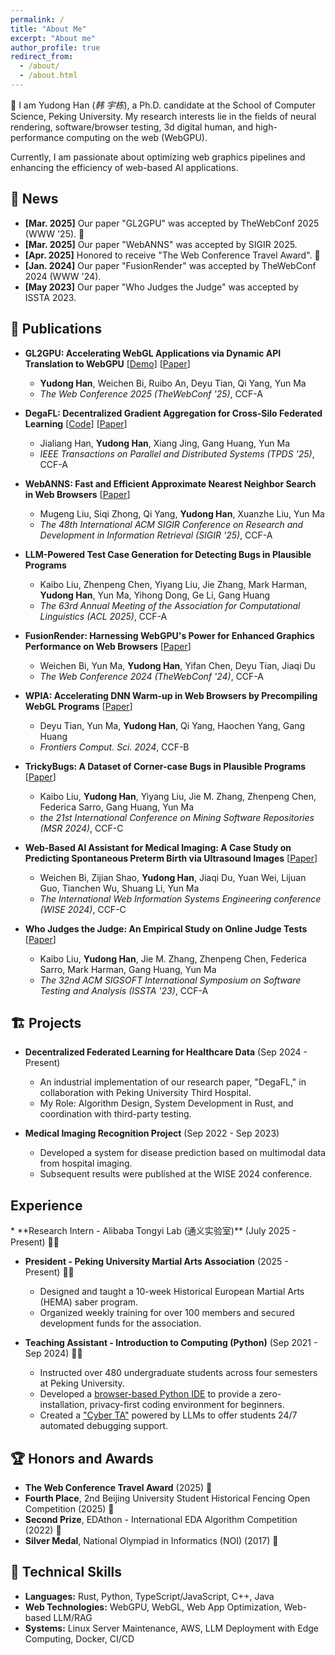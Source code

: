 ```yaml
---
permalink: /
title: "About Me"
excerpt: "About me"
author_profile: true
redirect_from: 
  - /about/
  - /about.html
---
```


👋 I am Yudong Han (*韩 宇栋*), a Ph.D. candidate at the School of Computer Science, Peking University. My research interests lie in the fields of neural rendering, software/browser testing, 3d digital human, and high-performance computing on the web (WebGPU).

Currently, I am passionate about optimizing web graphics pipelines and enhancing the efficiency of web-based AI applications. 

<h2 id="news">📢 News</h2>

- **[Mar. 2025]** Our paper "GL2GPU" was accepted by TheWebConf 2025 (WWW '25). 🎉
- **[Mar. 2025]** Our paper "WebANNS" was accepted by SIGIR 2025. 
- **[Apr. 2025]** Honored to receive "The Web Conference Travel Award". 🏅
- **[Jan. 2024]** Our paper "FusionRender" was accepted by TheWebConf 2024 (WWW '24). 
- **[May 2023]** Our paper "Who Judges the Judge" was accepted by ISSTA 2023. 

<h2 id="publications">📑 Publications</h2>

* **GL2GPU: Accelerating WebGL Applications via Dynamic API Translation to WebGPU** \[[Demo](https://gl2gpu.hanyd.site)] \[[Paper](https://doi.org/10.1145/3696410.3714785)] 
    * **Yudong Han**, Weichen Bi, Ruibo An, Deyu Tian, Qi Yang, Yun Ma 
    * *The Web Conference 2025 (TheWebConf '25)*, CCF-A 

* **DegaFL: Decentralized Gradient Aggregation for Cross-Silo Federated Learning** \[[Code](https://github.com/yudshj/defl-hotstuff)] \[[Paper](https://doi.org/10.1109/TPDS.2024.3501581)] 
    * Jialiang Han, **Yudong Han**, Xiang Jing, Gang Huang, Yun Ma 
    * *IEEE Transactions on Parallel and Distributed Systems (TPDS '25)*, CCF-A 

* **WebANNS: Fast and Efficient Approximate Nearest Neighbor Search in Web Browsers** \[[Paper](https://doi.org/10.1145/3726302.3730115)]
    * Mugeng Liu, Siqi Zhong, Qi Yang, **Yudong Han**, Xuanzhe Liu, Yun Ma 
    * *The 48th International ACM SIGIR Conference on Research and Development in Information Retrieval (SIGIR '25)*, CCF-A

* **LLM-Powered Test Case Generation for Detecting Bugs in Plausible Programs**
    * Kaibo Liu, Zhenpeng Chen, Yiyang Liu, Jie Zhang, Mark Harman, **Yudong Han**, Yun Ma, Yihong Dong, Ge Li, Gang Huang 
    * *The 63rd Annual Meeting of the Association for Computational Linguistics (ACL 2025)*, CCF-A

* **FusionRender: Harnessing WebGPU's Power for Enhanced Graphics Performance on Web Browsers** \[[Paper](https://doi.org/10.1145/3589334.3645395)]
    * Weichen Bi, Yun Ma, **Yudong Han**, Yifan Chen, Deyu Tian, Jiaqi Du 
    * *The Web Conference 2024 (TheWebConf '24)*, CCF-A

* **WPIA: Accelerating DNN Warm-up in Web Browsers by Precompiling WebGL Programs** \[[Paper](https://doi.org/10.1007/s11704-024-40066-w)]
    * Deyu Tian, Yun Ma, **Yudong Han**, Qi Yang, Haochen Yang, Gang Huang 
    * *Frontiers Comput. Sci. 2024*, CCF-B

* **TrickyBugs: A Dataset of Corner-case Bugs in Plausible Programs** \[[Paper](https://doi.org/10.1145/3643991.3644870)]
    * Kaibo Liu, **Yudong Han**, Yiyang Liu, Jie M. Zhang, Zhenpeng Chen, Federica Sarro, Gang Huang, Yun Ma 
    * *the 21st International Conference on Mining Software Repositories (MSR 2024)*, CCF-C

* **Web-Based Al Assistant for Medical Imaging: A Case Study on Predicting Spontaneous Preterm Birth via Ultrasound Images** \[[Paper](https://doi.org/10.1007/978-981-96-0573-6_22)]
    * Weichen Bi, Zijian Shao, **Yudong Han**, Jiaqi Du, Yuan Wei, Lijuan Guo, Tianchen Wu, Shuang Li, Yun Ma 
    * *The International Web Information Systems Engineering conference (WISE 2024)*, CCF-C

* **Who Judges the Judge: An Empirical Study on Online Judge Tests** \[[Paper](https://doi.org/10.5281/zenodo.7977256)]
    * Kaibo Liu, **Yudong Han**, Jie M. Zhang, Zhenpeng Chen, Federica Sarro, Mark Harman, Gang Huang, Yun Ma 
    * *The 32nd ACM SIGSOFT International Symposium on Software Testing and Analysis (ISSTA '23)*, CCF-A


<h2 id="projects">🏗️ Projects</h2>

* **Decentralized Federated Learning for Healthcare Data** (Sep 2024 - Present) 
    * An industrial implementation of our research paper, "DegaFL," in collaboration with Peking University Third Hospital. 
    * My Role: Algorithm Design, System Development in Rust, and coordination with third-party testing. 

* **Medical Imaging Recognition Project** (Sep 2022 - Sep 2023) 
    * Developed a system for disease prediction based on multimodal data from hospital imaging. 
    * Subsequent results were published at the WISE 2024 conference. 

<h2 id="experience">Experience</h2>
* **Research Intern - Alibaba Tongyi Lab (通义实验室)** (July 2025 - Present) 👨‍💻

* **President - Peking University Martial Arts Association** (2025 - Present) 🧑‍💼
    * Designed and taught a 10-week Historical European Martial Arts (HEMA) saber program. 
    * Organized weekly training for over 100 members and secured development funds for the association. 

* **Teaching Assistant - Introduction to Computing (Python)** (Sep 2021 - Sep 2024) 🧑‍🏫
    * Instructed over 480 undergraduate students across four semesters at Peking University. 
    * Developed a [browser-based Python IDE](https://ide.wjpython.bdware.cn) to provide a zero-installation, privacy-first coding environment for beginners. 
    * Created a ["Cyber TA"](https://helper.wjpython.bdware.cn) powered by LLMs to offer students 24/7 automated debugging support. 

<h2 id="honors">🏆 Honors and Awards </h2>

* **The Web Conference Travel Award** (2025) 🛫
* **Fourth Place**, 2nd Beijing University Student Historical Fencing Open Competition (2025) 🤺
* **Second Prize**, EDAthon - International EDA Algorithm Competition (2022) 🥈
* **Silver Medal**, National Olympiad in Informatics (NOI) (2017) 🥈

<h2 id="skills">🔧 Technical Skills</h2>

* **Languages:** Rust, Python, TypeScript/JavaScript, C++, Java 
* **Web Technologies:** WebGPU, WebGL, Web App Optimization, Web-based LLM/RAG 
* **Systems:** Linux Server Maintenance, AWS, LLM Deployment with Edge Computing, Docker, CI/CD
